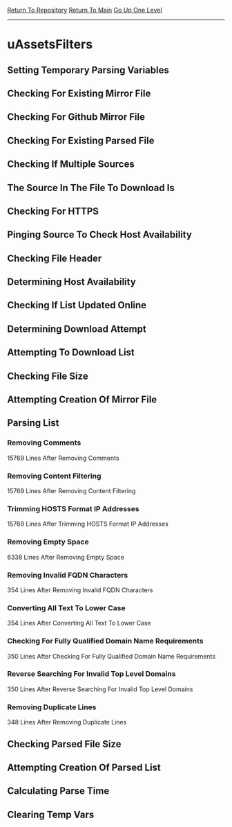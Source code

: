 [Return To Repository](https://github.com/deathbybandaid/piholeparser/)
[Return To Main](https://github.com/deathbybandaid/piholeparser/blob/master/RecentRunLogs/Mainlog.md)
[Go Up One Level](https://github.com/deathbybandaid/piholeparser/blob/master/RecentRunLogs/TopLevelScripts/30-Processing-External-Blacklists.md)
____________________________________
# uAssetsFilters
## Setting Temporary Parsing Variables
## Checking For Existing Mirror File
## Checking For Github Mirror File
## Checking For Existing Parsed File
## Checking If Multiple Sources
## The Source In The File To Download Is
## Checking For HTTPS
## Pinging Source To Check Host Availability
## Checking File Header
## Determining Host Availability
## Checking If List Updated Online
## Determining Download Attempt
## Attempting To Download List
## Checking File Size
## Attempting Creation Of Mirror File
## Parsing List
### Removing Comments
15769 Lines After Removing Comments
### Removing Content Filtering
15769 Lines After Removing Content Filtering
### Trimming HOSTS Format IP Addresses
15769 Lines After Trimming HOSTS Format IP Addresses
### Removing Empty Space
6338 Lines After Removing Empty Space
### Removing Invalid FQDN Characters
354 Lines After Removing Invalid FQDN Characters
### Converting All Text To Lower Case
354 Lines After Converting All Text To Lower Case
### Checking For Fully Qualified Domain Name Requirements
350 Lines After Checking For Fully Qualified Domain Name Requirements
### Reverse Searching For Invalid Top Level Domains
350 Lines After Reverse Searching For Invalid Top Level Domains
### Removing Duplicate Lines
348 Lines After Removing Duplicate Lines
## Checking Parsed File Size
## Attempting Creation Of Parsed List
## Calculating Parse Time
## Clearing Temp Vars
